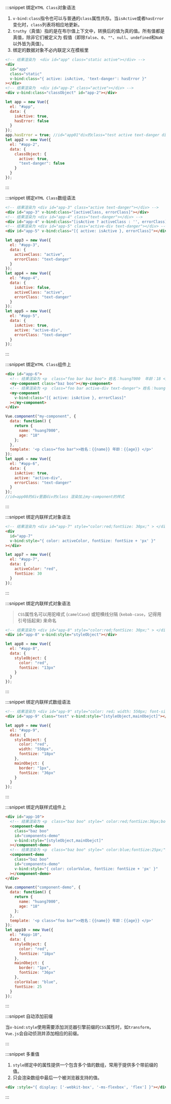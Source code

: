 :::snippet 绑定`HTML Class`对象语法

1. `v-bind:class`指令也可以与普通的`class`属性共存。当`isActive`或者`hasError`变化时，`class`列表将相应地更新。
2. `truthy`（真值）指的是在布尔值上下文中，转换后的值为真的值。所有值都是真值，除非它们被定义为 假值（即除`false`、`0`、`""`、`null`、`undefined`和`NaN`以外皆为真值）。
3. 绑定的数据对象不必内联定义在模板里

```html
<!-- 结果渲染为  <div id="app" class="static active"></div> -->
<div
  id="app"
  class="static"
  v-bind:class="{ active: isActive, 'text-danger': hasError }"
></div>
<!-- 结果渲染为  <div id="app-2" class="active"></div> -->
<div v-bind:class="classObject" id="app-2"></div>
```

```javascript
let app = new Vue({
  el: "#app",
  data: {
    isActive: true,
    hasError: false
  }
});
app.hasError = true; //id="app01"div的class="test active text-danger divclass"
let app2 = new Vue({
  el: "#app-2",
  data: {
    classObject: {
      active: true,
      "text-danger": false
    }
  }
});
```

:::

:::snippet 绑定`HTML Class`数组语法

```html
<!-- 结果渲染为 <div id="app-3" class="active text-danger"></div> -->
<div id="app-3" v-bind:class="[activeClass, errorClass]"></div>
<!-- 结果渲染为 <div id="app-4" class="text-danger"></div> -->
<div id="app-4" v-bind:class="[isActive ? activeClass : '', errorClass]"></div>
<!-- 结果渲染为 <div id="app-5" class="active-div text-danger"></div> -->
<div id="app-5" v-bind:class="[{ active: isActive }, errorClass]"></div>
```

```javascript
let app3 = new Vue({
  el: "#app-3",
  data: {
    activeClass: "active",
    errorClass: "text-danger"
  }
});
let app4 = new Vue({
  el: "#app-4",
  data: {
    isActive: false,
    activeClass: "active",
    errorClass: "text-danger"
  }
});
let app5 = new Vue({
  el: "#app-5",
  data: {
    isActive: true,
    active: "active-div",
    errorClass: "text-danger"
  }
});
```

:::

:::snippet 绑定`HTML Class`组件上

```html
<div id="app-6">
  <!-- 结果渲染为 <p  class="foo bar baz boo"> 姓名：huang7000  年龄：18 </p> -->
  <my-component class="baz boo"></my-component>
  <!-- 结果渲染为 <p  class="foo bar active-div text-danger"> 姓名：huang7000  年龄：18 </p> -->
  <my-component
    v-bind:class="[{ active: isActive }, errorClass]"
  ></my-component>
</div>
```

```javascript
Vue.component("my-component", {
  data: function() {
    return {
      name: "huang7000",
      age: "18"
    };
  },
  template: '<p class="foo bar">>姓名：{{name}} 年龄：{{age}} </p>'
});
let app6 = new Vue({
  el: "#app-6",
  data: {
    isActive: true,
    active: "active-div",
    errorClass: "text-danger"
  }
});
//id=app08的div里面div的class 渲染加上my-component的样式
```

:::

:::snippet 绑定内联样式对象语法

```html
<!-- 结果渲染为 <div id="app-7" style="color:red;fontSize: 30px;" > </div> -->
<div
  id="app-7"
  v-bind:style="{ color: activeColor, fontSize: fontSize + 'px' }"
></div>
```

```javascript
let app7 = new Vue({
  el: "#app-7",
  data: {
    activeColor: "red",
    fontSize: 30
  }
});
```

:::

:::snippet 绑定内联样式对象语法

> `CSS`属性名可以用驼峰式 (`camelCase`) 或短横线分隔 (`kebab-case`，记得用引号括起来) 来命名

```html
<!-- 结果渲染为 <div id="app-8" style="color:red;fontSize: 30px;" > </div> -->
<div id="app-8" v-bind:style="styleObject"></div>
```

```javascript
let app8 = new Vue({
  el: "#app-8",
  data: {
    styleObject: {
      color: "red",
      fontSize: "13px"
    }
  }
});
```

:::

:::snippet 绑定内联样式数组语法

```html
<!-- 结果渲染为 <div id="app-9" style="color: red; width: 550px; font-size: 36px; border: 1px;"> </div> -->
<div id="app-9" class="test" v-bind:style="[styleObject,mainObejct]"></div>
```

```javascript
let app9 = new Vue({
  el: "#app-9",
  data: {
    styleObject: {
      color: "red",
      width: "550px",
      fontSize: "18px"
    },
    mainObejct: {
      border: "1px",
      fontSize: "36px"
    }
  }
});
```

:::

:::snippet 绑定内联样式组件上

```html
<div id="app-10">
  <!-- 结果渲染为 <p  class="baz boo" style=" color:red;fontSize:36px;border:1px;"> 姓名：huang7000  年龄：18 </p> -->
  <component-demo
    class="baz boo"
    id="components-demo"
    v-bind:style="[styleObject,mainObejct]"
  ></component-demo>
  <!-- 结果渲染为 <p  class="baz boo" style=" color:blue;fontSize:25px;"> 姓名：huang7000  年龄：18 </p> -->
  <component-demo
    class="baz boo"
    id="components-demo"
    v-bind:style="{ color: colorValue, fontSize: fontSize + 'px' }"
  ></component-demo>
</div>
```

```javascript
Vue.component("component-demo", {
  data: function() {
    return {
      name: "huang7000",
      age: "18"
    };
  },
  template: '<p class="foo bar">>姓名：{{name}} 年龄：{{age}} </p>'
});
let app10 = new Vue({
  el: "#app-10",
  data: {
    styleObject: {
      color: "red",
      fontSize: "18px"
    },
    mainObejct: {
      border: "1px",
      fontSize: "36px"
    },
    colorValue: "blue",
    fontSize: 25
  }
});
```

:::

:::snippet 自动添加前缀

当`v-bind:style`使用需要添加浏览器引擎前缀的`CSS`属性时，如`transform`，`Vue.js`会自动侦测并添加相应的前缀。

:::

:::snippet 多重值

1. `style`绑定中的属性提供一个包含多个值的数组，常用于提供多个带前缀的值。
2. 只会渲染数组中最后一个被浏览器支持的值。

```html
<div :style="{ display: ['-webkit-box', '-ms-flexbox', 'flex'] }"></div>
```

:::
